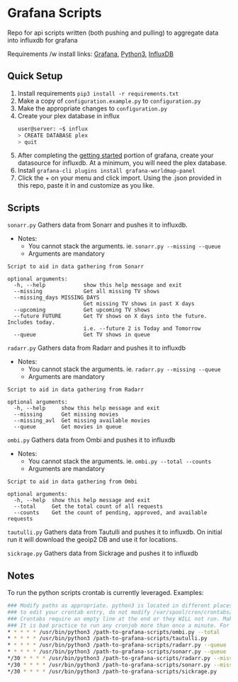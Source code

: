 # Grafana Scripts
Repo for api scripts written (both pushing and pulling) to aggregate data into influxdb for grafana

Requirements /w install links: [Grafana](http://docs.grafana.org/installation/), [Python3](https://www.python.org/downloads/), [InfluxDB](https://docs.influxdata.com/influxdb/v1.5/introduction/installation/)

## Quick Setup
1. Install requirements `pip3 install -r requirements.txt`
1. Make a copy of `configuration.example.py` to `configuration.py`
2. Make the appropriate changes to `configuration.py`
1. Create your plex database in influx
    ```sh
    user@server: ~$ influx
    > CREATE DATABASE plex
    > quit
    ```
1. After completing the [getting started](http://docs.grafana.org/guides/getting_started/) portion of grafana, create your datasource for influxdb. At a minimum, you will need the plex database.
1. Install `grafana-cli plugins install grafana-worldmap-panel`
1. Click the + on your menu and click import. Using the .json provided in this repo, paste it in and customize as you like.

## Scripts
`sonarr.py` Gathers data from Sonarr and pushes it to influxdb.
- Notes:
  - You cannot stack the arguments. ie. `sonarr.py --missing --queue`
  - Arguments are mandatory

```
Script to aid in data gathering from Sonarr

optional arguments:
  -h, --help            show this help message and exit
  --missing             Get all missing TV shows
  --missing_days MISSING_DAYS
                        Get missing TV shows in past X days
  --upcoming            Get upcoming TV shows
  --future FUTURE       Get TV shows on X days into the future. Includes today.
                        i.e. --future 2 is Today and Tomorrow
  --queue               Get TV shows in queue
```

`radarr.py` Gathers data from Radarr and pushes it to influxdb
- Notes:
  - You cannot stack the arguments. ie. `radarr.py --missing --queue`
  - Arguments are mandatory

```
Script to aid in data gathering from Radarr

optional arguments:
  -h, --help     show this help message and exit
  --missing      Get missing movies
  --missing_avl  Get missing available movies
  --queue        Get movies in queue
```

`ombi.py` Gathers data from Ombi and pushes it to influxdb
- Notes:
  - You cannot stack the arguments. ie. `ombi.py --total --counts`
  - Arguments are mandatory

```
Script to aid in data gathering from Ombi

optional arguments:
  -h, --help  show this help message and exit
  --total     Get the total count of all requests
  --counts    Get the count of pending, approved, and available requests
```

`tautulli.py` Gathers data from Tautulli and pushes it to influxdb. On initial run it will download the geoip2 DB and use it for locations.

`sickrage.py` Gathers data from Sickrage and pushes it to influxdb

## Notes
To run the python scripts crontab is currently leveraged. Examples:
```sh
### Modify paths as appropriate. python3 is located in different places for different users. (`which python3` will give you the path)
### to edit your crontab entry, do not modify /var/spool/cron/crontabs/<user> directly, use `crontab -e`
### Crontabs require an empty line at the end or they WILL not run. Make sure to have 2 lines to be safe
### It is bad practice to run any cronjob more than once a minute. For timing help: https://crontab.guru/
* * * * * /usr/bin/python3 /path-to-grafana-scripts/ombi.py --total
* * * * * /usr/bin/python3 /path-to-grafana-scripts/tautulli.py
* * * * * /usr/bin/python3 /path-to-grafana-scripts/radarr.py --queue
* * * * * /usr/bin/python3 /path-to-grafana-scripts/sonarr.py --queue
*/30 * * * * /usr/bin/python3 /path-to-grafana-scripts/radarr.py --missing
*/30 * * * * /usr/bin/python3 /path-to-grafana-scripts/sonarr.py --missing
*/30 * * * * /usr/bin/python3 /path-to-grafana-scripts/sickrage.py
```
